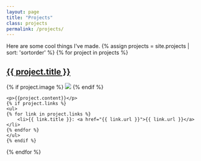 ```yaml
---
layout: page
title: "Projects"
class: projects
permalink: /projects/
---
```


Here are some cool things I've made.
{% assign projects = site.projects | sort: 'sortorder' %}
{% for project in projects %}
<article class="project">
    <h1><a href="{{ project.home }}">{{ project.title }}</a></h1>
    {% if project.image %}
    <a href="{{ project.home }}"><img src="../i/{{ project.image }}"/></a>
    {% endif %}

    <p>{{project.content}}</p>
    {% if project.links %}
    <ul>
    {% for link in project.links %}
        <li>{{ link.title }}: <a href="{{ link.url }}">{{ link.url }}</a></li>
    {% endfor %}
    </ul>
    {% endif %}
</article>
{% endfor %}
